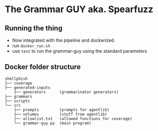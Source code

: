 # The Grammar GUY aka. Spearfuzz

## Running the thing

- Now integrated with the pipeline and dockerized.
- run `docker_run.sh`
- use `test` to run the grammar-guy using the standard parameters

## Docker folder structure

```plaintext
shellphish
├── coverage
├── generated-inputs
    ├── generators      (grammarinator generators)
├── grammars
├── scripts
└── src
    ├── prompts         (prompts for agentlib)
    ├── volumes         (stuff from agentlib)
    ├── allowlist.txt   (allowed functions for coverage)
    └── grammar-guy.py  (main program)
```